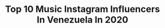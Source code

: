 ---
title: Top 10 Music Instagram Influencers In Venezuela In 2020
description: >-
  Find top music Instagram influencers in Venezuela in 2020. Most popular hashtags: #tbt #venezuela #photoshoot.
platform: Instagram
hits: 135
text_top: Analyze the top-rated Instagram influencers on inBeat.
text_bottom: Our platform holds 135 Instagram influencers like this in Venezuela for you to collaborate.
profiles:
  - username: "faduahuespe"
    fullname: >-
      Fadua Huespe
    bio: >-
      Tv & Radio Host @VenusMedia 🎙 Licenciada en Relaciones Internacionales. Mi mundo gira alrededor de la música y tanta espontaneidad suele condenarme.
    location: "Venezuela"
    followers: 24761
    engagement: 540
    commentsToLikes: 0.074981
    id: ckap0mpzgqz7v0i78a6hg18j9
    verified: false
    hashtags: ""
  - username: "djanesacchi"
    fullname: >-
      Sacchi
    bio: >-
      Music is the answer 🎵 🇻🇪
    location: "Venezuela"
    followers: 40192
    engagement: 737
    commentsToLikes: 0.070664
    id: ck9hbeer5ggm40j78a4lr5shy
    verified: false
    hashtags: "#techhouse, #deeptechhouse, #afrobeats, #technolovers"
  - username: "francolsq"
    fullname: >-
      Franco | Bellomo
    bio: >-
      Parido en el Show Business Crecí siendo Productor Musical Y me desarrollé como Artista ... Así ha sido toda mi vida!
    location: "Venezuela"
    followers: 79058
    engagement: 169
    commentsToLikes: 0.071672
    id: ck5hdgopgnc9n0i11dagr49jv
    verified: false
    hashtags: "#tradinglifestyle, #soyfranco, #pontelospatinespaquemealcances, #sondelacalle"
  - username: "aslyyusney"
    fullname: >-
      𝔸𝕤𝕝𝕪 𝕄𝕖𝕛𝕚𝕒
    bio: >-
      @bambushop.sc San Cristóbal|Venezuela📍 Música | Tips | Fotos Content Creator🎥 DM for Collabs📮 TikTok: @aslyyusney
    location: "Venezuela"
    followers: 11994
    engagement: 455
    commentsToLikes: 0.076712
    id: ck6tk74za44rt0j7170bapcvh
    verified: false
    hashtags: "#latinagirls, #fashionzine, #5001, #girls"
  - username: "lilianamusical"
    fullname: >-
      Liliana Hernández 🎤🎧💓🐂🏇👑®
    bio: >-
      LA VOZ DULCE DE VENEZUELA, CANTANTE DE MUSICA VENEZOLANA 🎤 Nominada a los Premios Pepsi Music 2015 y 2019 #amorvivo #lamalacostumbre #elunoparaelotro
    location: "Venezuela"
    followers: 40681
    engagement: 86
    commentsToLikes: 0.067147
    id: ck5bx1tvemuk70i11fvzqwzy8
    verified: false
    hashtags: "#lavozdulcedevenezuela, #tbt, #venezuela, #mexico"
  - username: "rosadelnilo_"
    fullname: >-
      ИƖÑΔ ƧƖИ ѲЯβƖƬΔ
    bio: >-
      @sinorbita_musica Cocinando Música 👅🔥 Compositora/actriz🔮🪐🍀🌊 Vengo de otro mundo y lo que ves aquí🐱❤️🏴‍☠️son momentos, nada más. 🧜‍♀️🌷🎙🪐🌊 Fe y amor
    location: "Venezuela"
    followers: 16269
    engagement: 240
    commentsToLikes: 0.051486
    id: ck8swrlz6ezzg0j78edfjsm1w
    verified: false
    hashtags: "#festival, #festivaldecine, #aprobemos, #convenci"
  - username: "djpirumusic"
    fullname: >-
      DJ PIRU
    bio: >-
      MANAGER | DJ | PRODUCTOR MUSICAL. LA CONNECTION GROUP. CEO: @laconnectiongroup MARCA: #SLNS 👇Esa Noche - Alexa👇 Vídeo
    location: "Venezuela"
    followers: 18901
    engagement: 302
    commentsToLikes: 0.032181
    id: ck6u4j64o40qt0j71onu02xbu
    verified: false
    hashtags: "#buenaventura, #siemprelimpionuncasucio, #oufitstyle, #slns"
  - username: "enmanuelguedez1"
    fullname: >-
      Enmanuel | Travel Blogger🇻🇪
    bio: >-
      Traveler🚀 Músico🎸🎤 Venezolano🇻🇪 Mis videos⚡⬇️⬇️⬇️ ⬇️⬇️⬇️⬇️⬇️⬇️⬇️⬇️
    location: "Venezuela"
    followers: 5653
    engagement: 261
    commentsToLikes: 0.057125
    id: ck0u88eej6q3q0i19xqh2lngk
    verified: false
    hashtags: "#viajerosaviajar, #soyviajero, #viajaresunplacer, #viajaremospronto"
  - username: "leoquintero"
    fullname: >-
      leo quintero
    bio: >-
      @camilo management / music marketing / branding @ommagency / escucha “Vida De Rico” el nuevo single de Camilo en el link !
    location: "Venezuela"
    followers: 10418
    engagement: 924
    commentsToLikes: 0.070825
    id: ck15qwuh0513a0i19zsozf6pn
    verified: false
    hashtags: "#lomejorestaporvenir, #latribu, #repost, #nohaynadiecomotutu"
  - username: "feminaofficialve"
    fullname: >-
      Fémina
    bio: >-
      Mánager: @monkeymusica 💌: iconicosmusic@gmail.com Empresa musical: @iconicosmusic Link vídeoclip "MALA MÍA" ⬇️
    location: "Venezuela"
    followers: 9010
    engagement: 587
    commentsToLikes: 0.058942
    id: ckf5mkpe4u9ap0j23yh9iyxd4
    verified: false
    hashtags: "#photoshoot, #premiospepsimusic, #outfits, #cantante"
---